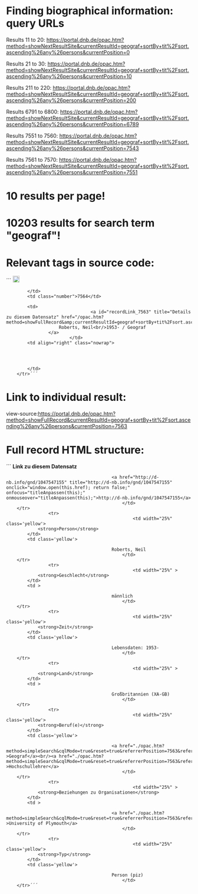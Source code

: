 # Finding biographical information: query URLs

Results 11 to 20: https://portal.dnb.de/opac.htm?method=showNextResultSite&currentResultId=geograf+sortBy+tit%2Fsort.ascending%26any%26persons&currentPosition=0

Results 21 to 30: https://portal.dnb.de/opac.htm?method=showNextResultSite&currentResultId=geograf+sortBy+tit%2Fsort.ascending%26any%26persons&currentPosition=10

Results 211 to 220: https://portal.dnb.de/opac.htm?method=showNextResultSite&currentResultId=geograf+sortBy+tit%2Fsort.ascending%26any%26persons&currentPosition=200

Results 6791 to 6800: https://portal.dnb.de/opac.htm?method=showNextResultSite&currentResultId=geograf+sortBy+tit%2Fsort.ascending%26any%26persons&currentPosition=6789

Results 7551 to 7560: https://portal.dnb.de/opac.htm?method=showNextResultSite&currentResultId=geograf+sortBy+tit%2Fsort.ascending%26any%26persons&currentPosition=7543

Results 7561 to 7570: https://portal.dnb.de/opac.htm?method=showNextResultSite&currentResultId=geograf+sortBy+tit%2Fsort.ascending%26any%26persons&currentPosition=7551

# 10 results per page!

# 10203 results for search term "geograf"!

# Relevant tags in source code:

´´´<tr>
			<!-- Kategorien (Icons) des Datensatzes --> 
			<td>
				<!-- im Moment noch ein Hack -->
					    					<img src="/static/bilder/icon_gnd.gif" width="18" height="18" title="Personen" alt="Personen"/>
					
			</td>
			<td class="number">7564</td>
		
			<td>
									<a id="recordLink_7563" title="Details zu diesem Datensatz" href="/opac.htm?method=showFullRecord&amp;currentResultId=geograf+sortBy+tit%2Fsort.ascending%26any%26persons&amp;currentPosition=7563">
						Roberts, Neil<br/>1953- / Geograf
					</a>
							</td>
			<td align="right" class="nowrap">						
			
								
																			
								
			</td>
		</tr>´´´
    
# Link to individual result:

view-source:https://portal.dnb.de/opac.htm?method=showFullRecord&currentResultId=geograf+sortBy+tit%2Fsort.ascending%26any%26persons&currentPosition=7563

# Full record HTML structure:

´´´<tr>
													<td width="25%" >
				<strong>Link zu diesem Datensatz</strong>
			</td>
			<td >
									
											<a href="http://d-nb.info/gnd/1047547155" title="http://d-nb.info/gnd/1047547155" onclick="window.open(this.href); return false;" onfocus="titleAnpassen(this);" onmouseover="titleAnpassen(this);">http://d-nb.info/gnd/1047547155</a>
						       		           	</td>
		</tr>
					<tr>
													<td width="25%" class='yellow'>
				<strong>Person</strong>
			</td>
			<td class='yellow'>
									
											Roberts, Neil
						       		           	</td>
		</tr>
					<tr>
													<td width="25%" >
				<strong>Geschlecht</strong>
			</td>
			<td >
									
											männlich
						       		           	</td>
		</tr>
					<tr>
													<td width="25%" class='yellow'>
				<strong>Zeit</strong>
			</td>
			<td class='yellow'>
									
											Lebensdaten: 1953-
						       		           	</td>
		</tr>
					<tr>
													<td width="25%" >
				<strong>Land</strong>
			</td>
			<td >
									
											Großbritannien (XA-GB)
						       		           	</td>
		</tr>
					<tr>
													<td width="25%" class='yellow'>
				<strong>Beruf(e)</strong>
			</td>
			<td class='yellow'>
									
											<a href="./opac.htm?method=simpleSearch&cqlMode=true&reset=true&referrerPosition=7563&referrerResultId=geograf+sortBy+tit%2Fsort.ascending%26any%26persons&query=idn%3D040202143" >Geograf</a><br/><a href="./opac.htm?method=simpleSearch&cqlMode=true&reset=true&referrerPosition=7563&referrerResultId=geograf+sortBy+tit%2Fsort.ascending%26any%26persons&query=idn%3D040252434" >Hochschullehrer</a>
						       		           	</td>
		</tr>
					<tr>
													<td width="25%" >
				<strong>Beziehungen zu Organisationen</strong>
			</td>
			<td >
									
											<a href="./opac.htm?method=simpleSearch&cqlMode=true&reset=true&referrerPosition=7563&referrerResultId=geograf+sortBy+tit%2Fsort.ascending%26any%26persons&query=idn%3D050574116" >University of Plymouth</a>
						       		           	</td>
		</tr>
					<tr>
													<td width="25%" class='yellow'>
				<strong>Typ</strong>
			</td>
			<td class='yellow'>
									
											Person (piz)
						       		           	</td>
		</tr>´´´

